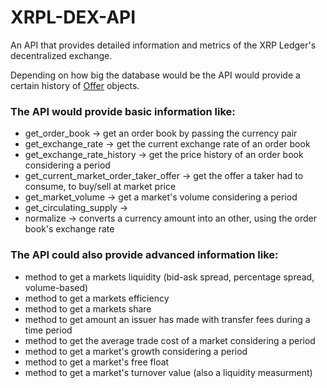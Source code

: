 # XRPL-DEX-API
An API that provides detailed information and metrics of the XRP Ledger's decentralized exchange.

Depending on how big the database would be the API would provide a certain history of [Offer](https://xrpl.org/offer.html#offer) objects.

### The API would provide basic information like:<br>
- get_order_book -> get an order book by passing the currency pair
- get_exchange_rate -> get the current exchange rate of an order book
- get_exchange_rate_history -> get the price history of an order book considering a period
- get_current_market_order_taker_offer -> get the offer a taker had to consume, to buy/sell at market price
- get_market_volume -> get a market's volume considering a period
- get_circulating_supply ->
- normalize -> converts a currency amount into an other, using the order book's exchange rate<br>
### The API could also provide advanced information like:<br>
- method to get a markets liquidity (bid-ask spread, percentage spread, volume-based)
- method to get a markets efficiency
- method to get a markets share
- method to get amount an issuer has made with transfer fees during a time period
- method to get the average trade cost of a market considering a period
- method to get a market's growth considering a period
- method to get a market's free float
- method to get a market's turnover value (also a liquidity measurment)
